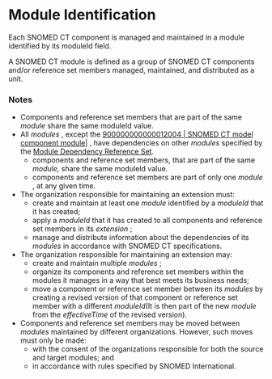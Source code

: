 # Module Identification

Each SNOMED CT component is managed and maintained in a module identified by its moduleId field.

A SNOMED CT module is defined as a group of SNOMED CT components and/or reference set members managed, maintained, and distributed as a unit.

### Notes

* Components and reference set members that are part of the same _module_ share the same moduleId value.
* All _modules_ , except the [900000000000012004 | SNOMED CT model component module|](http://snomed.info/id/900000000000012004) , have dependencies on other _modules_ specified by the [Module Dependency Reference Set](<../../5 reference-set-release-files-specification/5.2 reference-set-types/5.2.4 metadata-reference-sets/5.2.4.2-module-dependency-reference-set.md>).
  * components and reference set members, that are part of the same _module,_ share the same moduleId value.
  * components and reference set members are part of only one _module_ , at any given time.
* The organization responsible for maintaining an extension must:
  * create and maintain at least one _module_ identified by a _moduleId_ that it has created;
  * apply a _moduleId_ that it has created to all components and reference set members in its _extension_ ;
  * manage and distribute information about the dependencies of its _modules_ in accordance with SNOMED CT specifications.
* The organization responsible for maintaining an extension may:
  * create and maintain multiple _modules_ ;
  * organize its components and reference set members within the modules it manages in a way that best meets its business needs;
  * move a component or reference set member between its _modules_ by creating a revised version of that component or reference set member with a different _moduleId_(It is then part of the new _module_ from the _effectiveTime_ of the revised version).
* Components and reference set members may be moved between _modules_ maintained by different organizations. However, such moves must only be made:
  * with the consent of the organizations responsible for both the source and target modules; and
  * in accordance with rules specified by SNOMED International.
